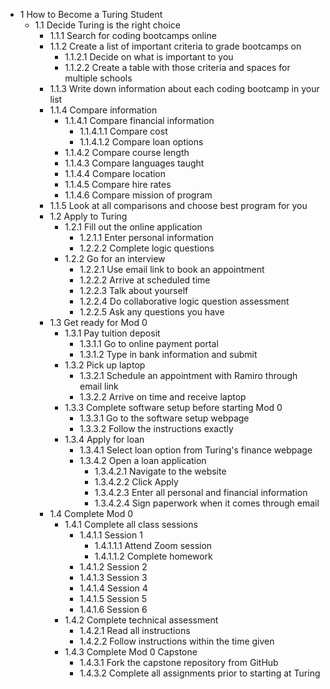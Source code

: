 - 1 How to Become a Turing Student
    - 1.1 Decide Turing is the right choice
        - 1.1.1 Search for coding bootcamps online
        - 1.1.2 Create a list of important criteria to grade bootcamps on
            - 1.1.2.1 Decide on what is important to you
            - 1.1.2.2 Create a table with those criteria and spaces for multiple schools
        - 1.1.3 Write down information about each coding bootcamp in your list
        - 1.1.4 Compare information
            - 1.1.4.1 Compare financial information
                - 1.1.4.1.1 Compare cost
                - 1.1.4.1.2 Compare loan options
            - 1.1.4.2 Compare course length
            - 1.1.4.3 Compare languages taught
            - 1.1.4.4 Compare location
            - 1.1.4.5 Compare hire rates
            - 1.1.4.6 Compare mission of program
        - 1.1.5 Look at all comparisons and choose best program for you
      - 1.2 Apply to Turing
          - 1.2.1 Fill out the online application
              - 1.2.1.1 Enter personal information
              - 1.2.2.2 Complete logic questions
          - 1.2.2 Go for an interview
              - 1.2.2.1 Use email link to book an appointment
              - 1.2.2.2 Arrive at scheduled time
              - 1.2.2.3 Talk about yourself
              - 1.2.2.4 Do collaborative logic question assessment
              - 1.2.2.5 Ask any questions you have
      - 1.3 Get ready for Mod 0
          - 1.3.1 Pay tuition deposit
              - 1.3.1.1 Go to online payment portal
              - 1.3.1.2 Type in bank information and submit
          - 1.3.2 Pick up laptop
              - 1.3.2.1 Schedule an appointment with Ramiro through email link
              - 1.3.2.2 Arrive on time and receive laptop
          - 1.3.3 Complete software setup before starting Mod 0
              - 1.3.3.1 Go to the software setup webpage
              - 1.3.3.2 Follow the instructions exactly
          - 1.3.4 Apply for loan
              - 1.3.4.1 Select loan option from Turing's finance webpage
              - 1.3.4.2 Open a loan application
                  - 1.3.4.2.1 Navigate to the website
                  - 1.3.4.2.2 Click Apply
                  - 1.3.4.2.3 Enter all personal and financial information
                  - 1.3.4.2.4 Sign paperwork when it comes through email
      - 1.4 Complete Mod 0
          - 1.4.1 Complete all class sessions
              - 1.4.1.1 Session 1
                  - 1.4.1.1.1 Attend Zoom session
                  - 1.4.1.1.2 Complete homework
              - 1.4.1.2 Session 2
              - 1.4.1.3 Session 3
              - 1.4.1.4 Session 4
              - 1.4.1.5 Session 5
              - 1.4.1.6 Session 6
          - 1.4.2 Complete technical assessment
              - 1.4.2.1 Read all instructions
              - 1.4.2.2 Follow instructions within the time given
          - 1.4.3 Complete Mod 0 Capstone
              - 1.4.3.1 Fork the capstone repository from GitHub
              - 1.4.3.2 Complete all assignments prior to starting at Turing
